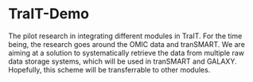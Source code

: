 # TraIT-Demo
The pilot research in integrating different modules in TraIT. For the time being, the research goes around the OMIC data and tranSMART. We are aiming at a solution to systematically retrieve the data from multiple raw data storage systems, which will be used in tranSMART and GALAXY. Hopefully, this scheme will be transferrable to other modules.
